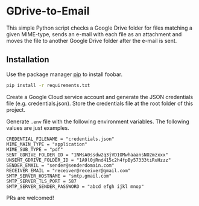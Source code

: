 # GDrive-to-Email

This simple Python script checks a Google Drive folder for files matching a given MIME-type, sends an e-mail with each file as an attachment and moves the file to another Google Drive folder after the e-mail is sent.

## Installation

Use the package manager [pip](https://pip.pypa.io/en/stable/) to install foobar.

```bash
pip install -r requirements.txt
```

Create a Google Cloud service account and generate the JSON credentials file (e.g. credentials.json). Store the credentials file at the root folder of this project.

Generate `.env` file with the following environment variables. The following values are just examples.

```
CREDENTIAL_FILENAME = "credentials.json"
MIME_MAIN_TYPE = "application"
MIME_SUB_TYPE = "pdf"
SENT_GDRIVE_FOLDER_ID = "1NMsA0ssdw2q3jVD1OMwhaaansNO2mzxxx"
UNSENT_GDRIVE_FOLDER_ID = "1A9l0jRnd415c2h4fpBy57333tiRuHzzz"
SENDER_EMAIL = "sender@senderdomain.com"
RECEIVER_EMAIL = "receiver@receiver@gmail.com"
SMTP_SERVER_HOSTNAME = "smtp.gmail.com"
SMTP_SERVER_TLS_PORT = 587
SMTP_SERVER_SENDER_PASSWORD = "abcd efgh ijkl mnop"
```

PRs are welcomed!
